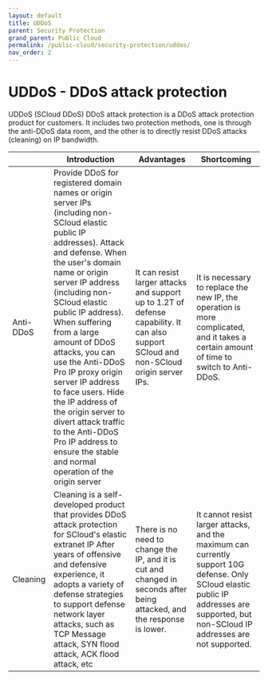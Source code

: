 ```yaml
---
layout: default
title: UDDoS
parent: Security Protection
grand_parent: Public Cloud
permalink: /public-cloud/security-protection/uddos/
nav_order: 2
---
```

# UDDoS - DDoS attack protection 
UDDoS (SCloud DDoS) DDoS attack protection is a DDoS attack protection product for customers. It includes two protection methods, one is through the anti-DDoS data room, and the other is to directly resist DDoS attacks (cleaning) on IP bandwidth.

| | Introduction | Advantages | Shortcoming |
| --- | --- | --- | --- |
| Anti-DDoS| Provide DDoS for registered domain names or origin server IPs (including non-SCloud elastic public IP addresses). Attack and defense. When the user's domain name or origin server IP address (including non-SCloud elastic public IP address). When suffering from a large amount of DDoS attacks, you can use the Anti-DDoS Pro IP proxy origin server IP address to face users. Hide the IP address of the origin server to divert attack traffic to the Anti-DDoS Pro IP address to ensure the stable and normal operation of the origin server | It can resist larger attacks and support up to 1.2T of defense capability. It can also support SCloud and non-SCloud origin server IPs. | It is necessary to replace the new IP, the operation is more complicated, and it takes a certain amount of time to switch to Anti-DDoS. |
| Cleaning | Cleaning is a self-developed product that provides DDoS attack protection for SCloud's elastic extranet IP After years of offensive and defensive experience, it adopts a variety of defense strategies to support defense network layer attacks, such as TCP Message attack, SYN flood attack, ACK flood attack, etc | There is no need to change the IP, and it is cut and changed in seconds after being attacked, and the response is lower. | It cannot resist larger attacks, and the maximum can currently support 10G defense. Only SCloud elastic public IP addresses are supported, but non-SCloud IP addresses are not supported. |